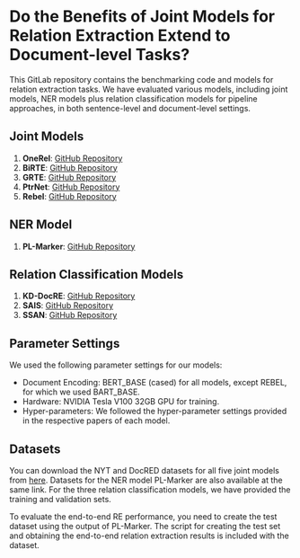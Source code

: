 # Do the Benefits of Joint Models for Relation Extraction Extend to Document-level Tasks?

This GitLab repository contains the benchmarking code and models for relation extraction tasks. We have evaluated various models, including joint models, NER models plus relation classification models for pipeline approaches, in both sentence-level and document-level settings.

## Joint Models

1. **OneRel**: [GitHub Repository](https://github.com/ssnvxia/OneRel)
2. **BiRTE**: [GitHub Repository](https://github.com/neukg/BiRTE)
3. **GRTE**: [GitHub Repository](https://github.com/neukg/GRTE)
4. **PtrNet**: [GitHub Repository](https://github.com/nusnlp/PtrNetDecoding4JERE)
5. **Rebel**: [GitHub Repository](https://github.com/Babelscape/rebel)

## NER Model

1. **PL-Marker**: [GitHub Repository](https://github.com/thunlp/PL-Marker)

## Relation Classification Models

1. **KD-DocRE**: [GitHub Repository](https://github.com/tonytan48/KD-DocRE)
2. **SAIS**: [GitHub Repository](https://github.com/xiaoyuxin1002/SAIS)
3. **SSAN**: [GitHub Repository](https://github.com/BenfengXu/SSAN)

## Parameter Settings

We used the following parameter settings for our models:

- Document Encoding: BERT_BASE (cased) for all models, except REBEL, for which we used BART_BASE.
- Hardware: NVIDIA Tesla V100 32GB GPU for training.
- Hyper-parameters: We followed the hyper-parameter settings provided in the respective papers of each model.

## Datasets

You can download the NYT and DocRED datasets for all five joint models from [here](https://drive.google.com/drive/folders/1MHzVze0mgp7E8c0zUTLoeJwaxIG3maKA?usp=sharing). Datasets for the NER model PL-Marker are also available at the same link. For the three relation classification models, we have provided the training and validation sets.

To evaluate the end-to-end RE performance, you need to create the test dataset using the output of PL-Marker. The script for creating the test set and obtaining the end-to-end relation extraction results is included with the dataset.
